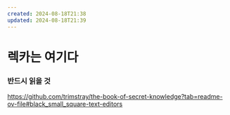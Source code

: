 ```yaml
---
created: 2024-08-18T21:38
updated: 2024-08-18T21:39
---
```



# 렉카는 여기다

### 반드시 읽을 것

https://github.com/trimstray/the-book-of-secret-knowledge?tab=readme-ov-file#black_small_square-text-editors
